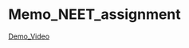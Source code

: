# Memo_NEET_assignment

[Demo_Video](https://drive.google.com/file/d/1NDRJ8sWvpI0vxGFsazMLXkbzMzayEkFM/view?usp=drive_link)
